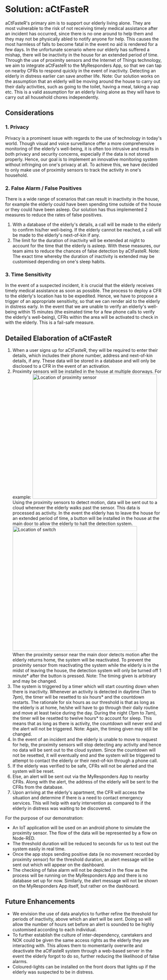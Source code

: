 # Solution: aCtFasteR
aCtFasteR's primary aim is to support our elderly living alone. They are most vulnerable to the risk of not receiving timely medical assistance after an incident has occurred, since there is no one around to help them and they may not be physically abled to notify anyone for help. This causes the most harmless of falls to become fatal in the event no aid is rendered for a few days. In the unfortunate scenario where our elderly has suffered a mishap, there will be inactivity in the house for an extended period of time. Through the use of proximity sensors and the Internet of Things technology, we aim to integrate aCtFasteR to the MyResponders App, so that we can tap on nearby CFRs to respond quickly in the event of inactivity. Detecting an elderly in distress earlier can save another life. 
Note: Our solution works on the assumption that an elderly will be moving around the house to carry out their daily activities, such as going to the toilet, having a meal, taking a nap etc. This is a valid assumption for an elderly living alone as they will have to carry out all household chores independently. 

## Considerations
### 1. Privacy 
Privacy is a prominent issue with regards to the use of technology in today's world. Though visual and voice surveillance offer a more comprehensive monitoring of the elderly's well-being, it is often too intrusive and results in both privacy and security concerns, especially if the data is not stored properly. Hence, our goal is to implement an innovative monitoring system without infringing on one's privacy at all. To achieve this, we have decided to only make use of proximity sensors to track the activity in one's household. 
### 2. False Alarm / False Positives
There is a wide range of scenarios that can result in inactivity in the house, for example the elderly could have been spending time outside of the house or they could have been asleep. Our solution has thus implemented 2 measures to reduce the rates of false positives.
1) With a database of the elderly's details, a call will be made to the elderly to confirm his/her well-being. If the elderly cannot be reached, a call will be made to the elderly's next-of-kin if any.
2) The limit for the duration of inactivity will be extended at night to account for the time that the elderly is asleep. With these measures, our team aims to reduce the chances of false detection by aCtFasteR.
Note: The exact time whereby the duration of inactivity is extended may be customised depending on one's sleep habits.
### 3. Time Sensitivity
In the event of a suspected incident, it is crucial that the elderly receives timely medical assistance as soon as possible. The process to deploy a CFR to the elderly's location has to be expedited. Hence, we have to propose a trigger of an appropriate sensitivity, so that we can render aid to the elderly in distress early. In the event that we are unable to verify an elderly's well-being within 15 minutes (the esimated time for a few phone calls to verify the elderly's well-being), CFRs within the area will be activated to check in with the elderly. This is a fail-safe measure.

## Detailed Elaboration of aCtFasteR
1. When a user signs up for aCtFasteR, they will be required to enter their details, which includes their phone number, address and next-of-kin details, if any. These data will be stored in a database and will only be disclosed to a CFR in the event of an activation.
2. Proximity sensors will be installed in the house at multiple doorways. For example:
<img src="https://github.com/cheweejia/WeNeedaTeamName-aCtFasteR_SCDFXIBM/blob/master/assets/images/Proximity%20Sensor%20location.jpg" alt="Location of proximity sensor" width="400px" height="400px"></a> </br>
Using the proximity sensors to detect motion, data will be sent out to a cloud whenever the elderly walks past the sensor. This data is processed as activity.  In the event the elderly has to leave the house for an extended period of time, a button will be installed in the house at the main door to allow the elderly to halt the detection system.
<img src="https://github.com/cheweejia/WeNeedaTeamName-aCtFasteR_SCDFXIBM/blob/master/assets/images/Switch%20location.jpg" alt="Location of switch" width="400px" height="400px"></a></br>
When the proximity sensor near the main door detects motion after the elderly returns home, the system will be reactivated. To prevent the proximity sensor from reactivating the system while the elderly is in the midst of leaving the house, the detection system will only be turned off 1 minute* after the button is pressed.
Note: The timing given is arbitrary and may be changed.
3. The system is triggered by a timer which will start counting down when there is inactivity. Whenever an activity is detected in daytime (7am to 7pm), the timer will be resetted to six hours* and the countdown restarts. The rationale for six hours as our threshold is that as long as the elderly is at home, he/she will have to go through their daily routine and move at least twice during the day. During the night (7pm to 7am), the timer will be resetted to twelve hours* to account for sleep. This means that as long as there is activity, the countdown will never end and the alert will not be triggered.
Note: Again, the timing given may still be changed.
4. In the event of an incident and the elderly is unable to move to request for help, the proximity sensors will stop detecting any activity and hence no data will be sent out to the cloud system. Since the countdown will not be resetted, it will eventually end and the system will be triggered to attempt to contact the elderly or their next-of-kin through a phone call.
5. If the elderly was verified to be safe, CFRs will not be alerted and the system will be reset.
6. Else, an alert will be sent out via the MyResponders App to nearby CFRs. Along with the alert, the address of the elderly will be sent to the CFRs from the database.
7. Upon arriving at the elderly's apartment, the CFR will access the situation and determine if there is a need to contact emergency services. This will help with early intervention as compared to if the elderly in distress was waiting to be discovered.

For the purpose of our demonstration:
- An IoT application will be used on an android phone to simulate the proximity sensor. The flow of the data will be represented by a flow on Node-RED. 
- The threshold duration will be reduced to seconds for us to test out the system easily in real time. 
- Once the app stops sending positive data (ie no movement recorded by proximity sensor) for the threshold duration, an alert message will be sent out which will appear on the dashboard. 
- The checking of false alarm will not be depicted in the flow as the process will be running on the MyResponders App and there is no database set up for now. Similarly, the alert message will not be shown on the MyResponders App itself, but rather on the dashboard.

## Future Enhancements
- We envision the use of data analytics to further refine the threshold for periods of inactivity, above which an alert will be sent. Doing so will allow the number of hours set before an alert is sounded to be highly customised according to each individual.
- To further establish the culture of inter-dependency, caretakers and NOK could be given the same access rights as the elderly they are interacting with. This allows them to momentarily overwrite and deactivate the aCtFasteR system through a web-based server in the event the elderly forgot to do so, further reducing the likelihood of false alarms. 
- Coloured-lights can be installed on the front doors that lights up if the elderly was suspected to be in distress.
